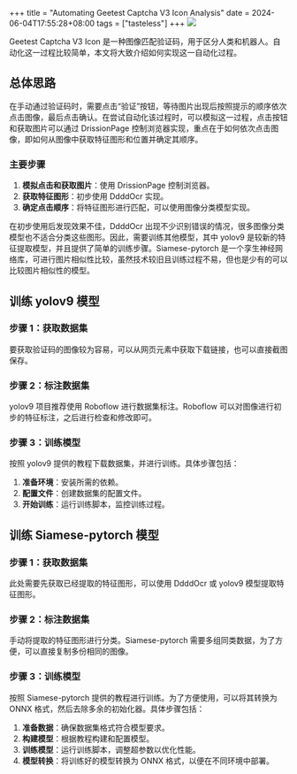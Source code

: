 +++
title = "Automating Geetest Captcha V3 Icon Analysis"
date = 2024-06-04T17:55:28+08:00
tags = ["tasteless"]
+++
![](../geetest-captcha-v3-icon.gif)
<!-- more -->

Geetest Captcha V3 Icon 是一种图像匹配验证码，用于区分人类和机器人。自动化这一过程比较简单，本文将大致介绍如何实现这一自动化过程。

## 总体思路

在手动通过验证码时，需要点击“验证”按钮，等待图片出现后按照提示的顺序依次点击图像，最后点击确认。在尝试自动化该过程时，可以模拟这一过程，点击按钮和获取图片可以通过 DrissionPage 控制浏览器实现，重点在于如何依次点击图像，即如何从图像中获取特征图形和位置并确定其顺序。

### 主要步骤

1. **模拟点击和获取图片**：使用 DrissionPage 控制浏览器。
2. **获取特征图形**：初步使用 DdddOcr 实现。
3. **确定点击顺序**：将特征图形进行匹配，可以使用图像分类模型实现。

在初步使用后发现效果不佳，DdddOcr 出现不少识别错误的情况，很多图像分类模型也不适合分类这些图形。因此，需要训练其他模型，其中 yolov9 是较新的特征提取模型，并且提供了简单的训练步骤。Siamese-pytorch 是一个孪生神经网络库，可进行图片相似性比较，虽然技术较旧且训练过程不易，但也是少有的可以比较图片相似性的模型。

## 训练 yolov9 模型

### 步骤 1：获取数据集

要获取验证码的图像较为容易，可以从网页元素中获取下载链接，也可以直接截图保存。

### 步骤 2：标注数据集

yolov9 项目推荐使用 Roboflow 进行数据集标注。Roboflow 可以对图像进行初步的特征标注，之后进行检查和修改即可。

### 步骤 3：训练模型

按照 yolov9 提供的教程下载数据集，并进行训练。具体步骤包括：
1. **准备环境**：安装所需的依赖。
2. **配置文件**：创建数据集的配置文件。
3. **开始训练**：运行训练脚本，监控训练过程。

## 训练 Siamese-pytorch 模型

### 步骤 1：获取数据集

此处需要先获取已经提取的特征图形，可以使用 DdddOcr 或 yolov9 模型提取特征图形。

### 步骤 2：标注数据集

手动将提取的特征图形进行分类。Siamese-pytorch 需要多组同类数据，为了方便，可以直接复制多份相同的图像。

### 步骤 3：训练模型

按照 Siamese-pytorch 提供的教程进行训练。为了方便使用，可以将其转换为 ONNX 格式，然后去除多余的初始化器。具体步骤包括：
1. **准备数据**：确保数据集格式符合模型要求。
2. **构建模型**：根据教程构建和配置模型。
3. **训练模型**：运行训练脚本，调整超参数以优化性能。
4. **模型转换**：将训练好的模型转换为 ONNX 格式，以便在不同环境中部署。

